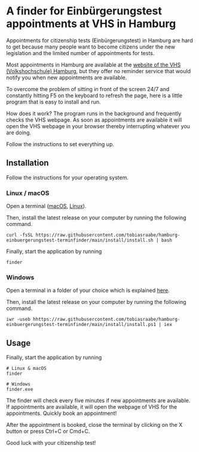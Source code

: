 # A finder for Einbürgerungstest appointments at VHS in Hamburg

Appointments for citizenship tests (Einbürgerungstest) in Hamburg are hard to get
because many people want to become citizens under the new legislation and the limited
number of appointments for tests.

Most appointments in Hamburg are available at the
[website of the VHS (Volkshochschule) Hamburg](https://www.vhs-hamburg.de/deutsch/einbuergerungstest-1058?o=date_asc),
but they offer no reminder service that would notify you when new appointments are
available.

To overcome the problem of sitting in front of the screen 24/7 and constantly hitting F5
on the keyboard to refresh the page, here is a little program that is easy to install
and run.

How does it work? The program runs in the background and frequently checks the VHS
webpage. As soon as appointments are available it will open the VHS webpage in your
browser thereby interrupting whatever you are doing.

Follow the instructions to set everything up.

## Installation

Follow the instructions for your operating system.

### Linux / macOS

Open a terminal
([macOS](https://support.apple.com/de-de/guide/terminal/trmlb20c7888/mac),
[Linux](https://www.youtube.com/watch?v=dHjWNcYT9vo)).

Then, install the latest release on your computer by running the following command.

```console
curl -fsSL https://raw.githubusercontent.com/tobiasraabe/hamburg-einbuergerungstest-terminfinder/main/install/install.sh | bash
```

Finally, start the application by running

```console
finder
```

### Windows

Open a terminal in a folder of your choice which is explained
[here](https://johnwargo.com/posts/2024/launch-windows-terminal/).

Then, install the latest release on your computer by running the following command.

```console
iwr -useb hhttps://raw.githubusercontent.com/tobiasraabe/hamburg-einbuergerungstest-terminfinder/main/install/install.ps1 | iex
```

## Usage

Finally, start the application by running

```console
# Linux & macOS
finder

# Windows
finder.exe
```

The finder will check every five minutes if new appointments are available. If
appointments are available, it will open the webpage of VHS for the appointments.
Quickly book an appointment!

After the appointment is booked, close the terminal by clicking on the X button or press
Ctrl+C or Cmd+C.

Good luck with your citizenship test!
